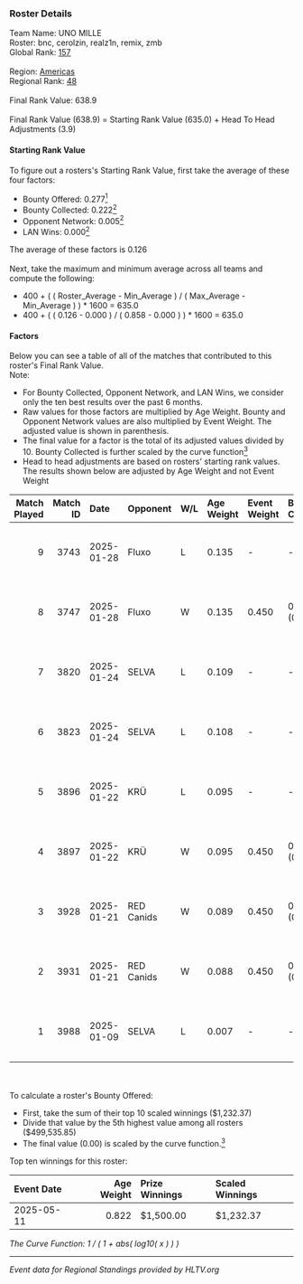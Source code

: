 ### Roster Details<br />
Team Name: UNO MILLE<br />
Roster: bnc, cerolzin, realz1n, remix, zmb<br />
Global Rank: [157](../../standings_global_2025_07_07.md)<br />
<br />
Region: [Americas]( ../../standings_americas_2025_07_07.md)<br />
Regional Rank: [48]( ../../standings_americas_2025_07_07.md)<br />
<br />
Final Rank Value:  638.9<br />
<br />
Final Rank Value (638.9) = Starting Rank Value (635.0) + Head To Head Adjustments (3.9)<br />

#### Starting Rank Value<br />
To figure out a rosters's Starting Rank Value, first take the average of these four factors:<br />
- Bounty Offered: 0.277[<sup>1</sup>](#table2)
- Bounty Collected: 0.222[<sup>2</sup>](#table1)
- Opponent Network: 0.005[<sup>2</sup>](#table1)
- LAN Wins: 0.000[<sup>2</sup>](#table1)

The average of these factors is 0.126<br />
<br />
Next, take the maximum and minimum average across all teams and compute the following:<br />
- 400 + ( ( Roster_Average - Min_Average ) / ( Max_Average - Min_Average ) ) * 1600 = 635.0
- 400 + ( ( 0.126 - 0.000 ) / ( 0.858 - 0.000 ) ) * 1600 = 635.0


#### Factors<br />
Below you can see a table of all of the matches that contributed to this roster's Final Rank Value.<br />
Note:<br />

- For Bounty Collected, Opponent Network, and LAN Wins, we consider only the ten best results over the past 6 months.
- Raw values for those factors are multiplied by Age Weight. Bounty and Opponent Network values are also multiplied by Event Weight. The adjusted value is shown in parenthesis.
- The final value for a factor is the total of its adjusted values divided by 10. Bounty Collected is further scaled by the curve function[<sup>3</sup>](#curveFunction)
- Head to head adjustments are based on rosters' starting rank values. The results shown below are adjusted by Age Weight and not Event Weight
<span id="table1"></span><br />


| Match Played | Match ID | Date       | Opponent   | W/L | Age Weight | Event Weight | Bounty Collected | Opponent Network | LAN Wins  | H2H Adj. | Roster                             |
| -: | -: | :- | :- | :- | :- | :- | :- | :- | :- | -: | :- |
|            9 |     3743 | 2025-01-28 | Fluxo      | L   | 0.135      | -            | -                | -                | -         |    -1.11 | bnc, cerolzin, realz1n, remix, zmb |
|            8 |     3747 | 2025-01-28 | Fluxo      | W   | 0.135      | 0.450        | 0.042 (0.003)    | 0.448 (0.027)    | 0 (0.000) |     3.17 | bnc, cerolzin, realz1n, remix, zmb |
|            7 |     3820 | 2025-01-24 | SELVA      | L   | 0.109      | -            | -                | -                | -         |    -0.99 | bnc, cerolzin, realz1n, remix, zmb |
|            6 |     3823 | 2025-01-24 | SELVA      | L   | 0.108      | -            | -                | -                | -         |    -1.00 | bnc, cerolzin, realz1n, remix, zmb |
|            5 |     3896 | 2025-01-22 | KRÜ        | L   | 0.095      | -            | -                | -                | -         |    -1.13 | bnc, cerolzin, realz1n, remix, zmb |
|            4 |     3897 | 2025-01-22 | KRÜ        | W   | 0.095      | 0.450        | 0.005 (0.000)    | 0.423 (0.018)    | 0 (0.000) |     1.88 | bnc, cerolzin, realz1n, remix, zmb |
|            3 |     3928 | 2025-01-21 | RED Canids | W   | 0.089      | 0.450        | 0.003 (0.000)    | 0.079 (0.003)    | 0 (0.000) |     1.56 | bnc, cerolzin, realz1n, remix, zmb |
|            2 |     3931 | 2025-01-21 | RED Canids | W   | 0.088      | 0.450        | 0.003 (0.000)    | 0.079 (0.003)    | 0 (0.000) |     1.57 | bnc, cerolzin, realz1n, remix, zmb |
|            1 |     3988 | 2025-01-09 | SELVA      | L   | 0.007      | -            | -                | -                | -         |    -0.06 | bnc, max, realz1n, remix, zmb      |

<br />
<span id="table2"></span><br />
To calculate a roster's Bounty Offered:<br />

- First, take the sum of their top 10 scaled winnings ($1,232.37)
- Divide that value by the 5th highest value among all rosters ($499,535.85)
- The final value (0.00) is scaled by the curve function.[<sup>3</sup>](#curveFunction)

Top ten winnings for this roster:<br />

| Event Date | Age Weight | Prize Winnings | Scaled Winnings |
| :- | -: | :- | :- |
| 2025-05-11 |      0.822 | $1,500.00      | $1,232.37       |


<span id="curveFunction"></span>_The Curve Function: 1 / ( 1 + abs( log10( x ) ) )_<br />

---
_Event data for Regional Standings provided by HLTV.org_<br />
